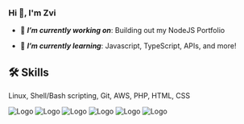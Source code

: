 ### Hi 👋, I'm Zvi

- 🔭 **_I’m currently working on_**: Building out my NodeJS Portfolio

- 🌱 **_I’m currently learning_**: Javascript, TypeScript, APIs, and more!

## 🛠 Skills

Linux, Shell/Bash scripting, Git, AWS, PHP, HTML, CSS

![Logo](https://img.shields.io/badge/Node.js-339933?style=for-the-badge&logo=nodedotjs&logoColor=white) ![Logo](https://img.shields.io/badge/Oracle-F80000?style=for-the-badge&logo=oracle&logoColor=black) ![Logo](https://img.shields.io/badge/Amazon_AWS-FF9900?style=for-the-badge&logo=amazonaws&logoColor=white) ![Logo](https://img.shields.io/badge/Heroku-430098?style=for-the-badge&logo=heroku&logoColor=white) ![Logo](https://img.shields.io/badge/MySQL-005C84?style=for-the-badge&logo=mysql&logoColor=white) ![Logo](https://img.shields.io/badge/Docker-2CA5E0?style=for-the-badge&logo=docker&logoColor=white)

<!--
**jzvi12/jzvi12** is a ✨ _special_ ✨ repository because its `README.md` (this file) appears on your GitHub profile.

Here are some ideas to get you started:

- 🔭 I’m currently working on ...
- 🌱 I’m currently learning ...
- 👯 I’m looking to collaborate on ...
- 🤔 I’m looking for help with ...
- 💬 Ask me about ...
- 📫 How to reach me: ...
- 😄 Pronouns: ...
- ⚡ Fun fact: ...
-->
